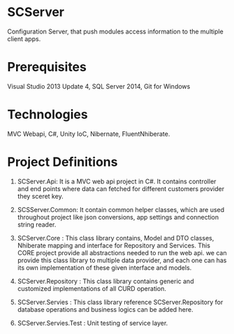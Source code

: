 # SCServer
Configuration Server, that push modules access information to the multiple client apps. 

# Prerequisites 
Visual Studio 2013 Update 4, SQL Server 2014, Git for Windows

# Technologies 
MVC Webapi, C#, Unity IoC, Nibernate, FluentNhiberate.

# Project Definitions 

1. SCServer.Api: It is a MVC web api project in C#.  It contains controller and end points where data can fetched for different customers provider they sceret key.

2. SCSServer.Common:  It contain common helper classes, which are used throughout project like json conversions, app settings and connection string reader.

3.  SCServer.Core : This class library contains, Model and DTO classes, Nhiberate mapping and interface for Repository and Services. This CORE project provide all abstractions needed to run the web api. we can provide this class library to multiple data provider, and each one can has its own implementation of these given interface and models.

4.  SCServer.Repository : This class library contains generic and customized implementations of all CURD operation.

5. SCServer.Servies    : This class library reference SCServer.Repository for database operations and business logics can be added here.

6. SCServer.Servies.Test : Unit testing of service layer.

